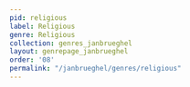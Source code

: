 ```yaml
---
pid: religious
label: Religious
genre: Religious
collection: genres_janbrueghel
layout: genrepage_janbrueghel
order: '08'
permalink: "/janbrueghel/genres/religious"
---
```

